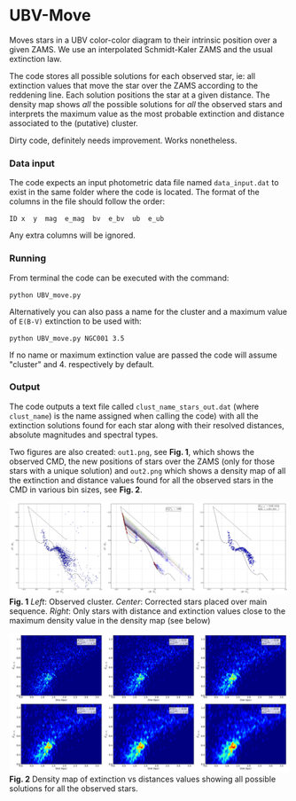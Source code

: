 UBV-Move
=============

Moves stars in a UBV color-color diagram to their intrinsic position over a given ZAMS.
We use an interpolated Schmidt-Kaler ZAMS and the usual extinction law.

The code stores all possible solutions for each observed star, ie: all extinction values
that move the star over the ZAMS according to the reddening line. Each solution positions
the star at a given distance. The density map shows *all* the possible solutions for
*all* the observed stars and interprets the maximum value as the most probable extinction
and distance associated to the (putative) cluster.

Dirty code, definitely needs improvement. Works nonetheless.

### Data input

The code expects an input photometric data file named `data_input.dat` to exist in the
same folder where the code is located. The format of the columns in the file should
follow the order:

    ID x  y  mag  e_mag  bv  e_bv  ub  e_ub

Any extra columns will be ignored.

### Running

From terminal the code can be executed with the command:

    python UBV_move.py

Alternatively you can also pass a name for the cluster and a maximum value of `E(B-V)` extinction to be used  with:

    python UBV_move.py NGC001 3.5

If no name or maximum extinction value are passed the code will assume "cluster" and 4.
respectively by default.

### Output

The code outputs a text file called `clust_name_stars_out.dat` (where `clust_name`)
is the name assigned when calling the code) with all the extinction solutions found for each star along with their resolved distances, absolute magnitudes and spectral types.

Two figures are also created: `out1.png`, see **Fig. 1**, which shows the observed CMD, the new positions of stars over the ZAMS (only for those stars with a unique solution) and
`out2.png` which shows a density map of all the extinction and distance values found for
all the observed stars in the CMD in various bin sizes, see **Fig. 2**.

![Output 1](/out1.png "Example first output image")
**Fig. 1** *Left*: Observed cluster. *Center*: Corrected stars placed over main sequence.
*Right*: Only stars with distance and extinction values close to the maximum density
value in the density map (see below)

![Output 2](/out2.png "Example second output image")
**Fig. 2** Density map of extinction vs distances values showing all possible solutions
for all the observed stars.